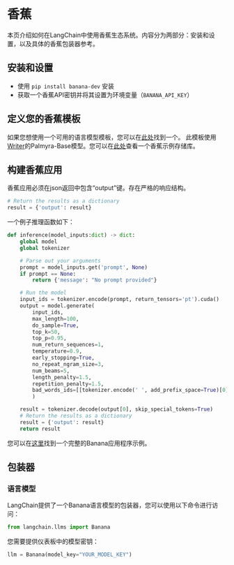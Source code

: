 # 香蕉

本页介绍如何在LangChain中使用香蕉生态系统。内容分为两部分：安装和设置，以及具体的香蕉包装器参考。

## 安装和设置

- 使用 `pip install banana-dev` 安装
- 获取一个香蕉API密钥并将其设置为环境变量（`BANANA_API_KEY`）

## 定义您的香蕉模板

如果您想使用一个可用的语言模型模板，您可以在[此处](https://app.banana.dev/templates/conceptofmind/serverless-template-palmyra-base)找到一个。
此模板使用[Writer](https://writer.com/product/api/)的Palmyra-Base模型。您可以在[此处](https://github.com/conceptofmind/serverless-template-palmyra-base)查看一个香蕉示例存储库。

## 构建香蕉应用

香蕉应用必须在json返回中包含“output”键。存在严格的响应结构。
```python
# Return the results as a dictionary
result = {'output': result}
```
一个例子推理函数如下：
```python
def inference(model_inputs:dict) -> dict:
    global model
    global tokenizer

    # Parse out your arguments
    prompt = model_inputs.get('prompt', None)
    if prompt == None:
        return {'message': "No prompt provided"}

    # Run the model
    input_ids = tokenizer.encode(prompt, return_tensors='pt').cuda()
    output = model.generate(
        input_ids,
        max_length=100,
        do_sample=True,
        top_k=50,
        top_p=0.95,
        num_return_sequences=1,
        temperature=0.9,
        early_stopping=True,
        no_repeat_ngram_size=3,
        num_beams=5,
        length_penalty=1.5,
        repetition_penalty=1.5,
        bad_words_ids=[[tokenizer.encode(' ', add_prefix_space=True)[0]]]
        )

    result = tokenizer.decode(output[0], skip_special_tokens=True)
    # Return the results as a dictionary
    result = {'output': result}
    return result
```
您可以在[这里](https://github.com/conceptofmind/serverless-template-palmyra-base/blob/main/app.py)找到一个完整的Banana应用程序示例。

## 包装器

### 语言模型

LangChain提供了一个Banana语言模型的包装器，您可以使用以下命令进行访问：
```python
from langchain.llms import Banana
```
您需要提供仪表板中的模型密钥：
```python
llm = Banana(model_key="YOUR_MODEL_KEY")
```
